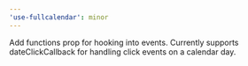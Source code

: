 ```yaml
---
'use-fullcalendar': minor
---
```


Add functions prop for hooking into events. Currently supports dateClickCallback for handling click events on a calendar day.

